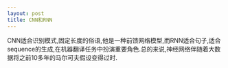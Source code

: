 ```yaml
---
layout: post
title: CNN和RNN
---
```

CNN适合识别模式,固定长度的俗语,他是一种前馈网络模型,而RNN适合句子,适合sequence的生成,在机器翻译任务中扮演重要角色.总的来说,神经网络伴随着大数据将之前10多年的马尔可夫假设变得过时.